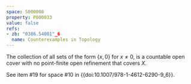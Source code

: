 ```yaml
---
space: S000008
property: P000033
value: false
refs:
- zb: "0386.54001"_6
  name: Counterexamples in Topology
---
```


The collection of all sets of the form $\{x, 0\}$ for $x \neq 0$, is a countable open cover with no point-finite open refinement that covers $X$.

See item #19 for space #10 in {{doi:10.1007/978-1-4612-6290-9_6}}.
